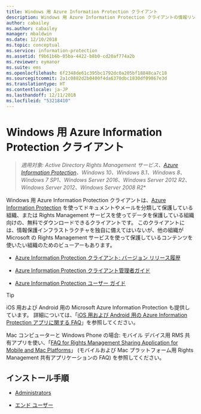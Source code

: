 ```yaml
---
title: Windows 用 Azure Information Protection クライアント
description: Windows 用 Azure Information Protection クライアントの情報リソース。 この無料でダウンロードできるクライアントは、ドキュメントやメールを分類して保護したい組織向けです。
author: cabailey
ms.author: cabailey
manager: mbaldwin
ms.date: 12/10/2018
ms.topic: conceptual
ms.service: information-protection
ms.assetid: f9b61b6b-05ba-4422-b8b0-cd20af774a2b
ms.reviewer: eymanor
ms.suite: ems
ms.openlocfilehash: 6f2348de61c395bc1792dc0a205bf18848ca7c18
ms.sourcegitcommit: 2a1c0882d2b0400f4da6370dbc1830df09867e3d
ms.translationtype: HT
ms.contentlocale: ja-JP
ms.lasthandoff: 12/11/2018
ms.locfileid: "53218410"
---
```

# <a name="azure-information-protection-client-for-windows"></a>Windows 用 Azure Information Protection クライアント

>*適用対象: Active Directory Rights Management サービス、[Azure Information Protection](https://azure.microsoft.com/pricing/details/information-protection)、Windows 10、Windows 8.1、Windows 8、Windows 7 SP1、Windows Server 2016、Windows Server 2012 R2、Windows Server 2012、Windows Server 2008 R2**

Windows 用 Azure Information Protection クライアントは、[Azure Information Protection](../what-is-information-protection.md) を使ってドキュメントやメールを分類して保護している組織、または Rights Management サービスを使ってデータを保護している組織向けの、無料でダウンロードできるクライアントです。 このクライアントには、情報保護インフラストラクチャを独自に備えてはいないが、他の組織が Microsoft の Rights Management サービスを使って保護しているコンテンツを使いたい組織のためのビューアーもあります。

- [Azure Information Protection クライアント: バージョン リリース履歴](client-version-release-history.md)

- [Azure Information Protection クライアント管理者ガイド](client-admin-guide.md)

- [Azure Information Protection ユーザー ガイド](client-user-guide.md)

> [!TIP]
> iOS 用および Android 用の Microsoft Azure Information Protection も提供しています。 詳細については、「[iOS 用および Android 用の Azure Information Protection アプリに関する FAQ](mobile-app-faq.md )」を参照してください。
> 
> Mac コンピューターと Windows Phone の場合: モバイル デバイス用 RMS 共有アプリを使い、「[FAQ for Rights Management Sharing Application for Mobile and Mac Platforms](https://technet.microsoft.com/dn451248)」 (モバイルおよび Mac プラットフォーム用 Rights Management 共有アプリケーションの FAQ) を参照してください。

## <a name="install-instructions"></a>インストール手順

- [Administrators](client-admin-guide-install.md)

- [エンド ユーザー](install-client-app.md)



